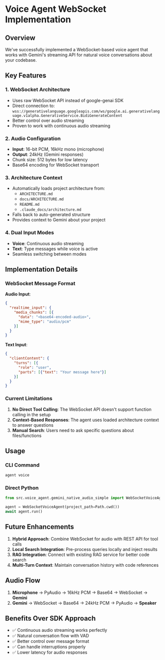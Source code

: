 # Voice Agent WebSocket Implementation

## Overview

We've successfully implemented a WebSocket-based voice agent that works with Gemini's streaming API for natural voice conversations about your codebase.

## Key Features

### 1. **WebSocket Architecture**
- Uses raw WebSocket API instead of google-genai SDK
- Direct connection to: `wss://generativelanguage.googleapis.com/ws/google.ai.generativelanguage.v1alpha.GenerativeService.BidiGenerateContent`
- Better control over audio streaming
- Proven to work with continuous audio streaming

### 2. **Audio Configuration**
- **Input**: 16-bit PCM, 16kHz mono (microphone)
- **Output**: 24kHz (Gemini responses)
- Chunk size: 512 bytes for low latency
- Base64 encoding for WebSocket transport

### 3. **Architecture Context**
- Automatically loads project architecture from:
  - `ARCHITECTURE.md`
  - `docs/ARCHITECTURE.md`
  - `README.md`
  - `.claude_docs/architecture.md`
- Falls back to auto-generated structure
- Provides context to Gemini about your project

### 4. **Dual Input Modes**
- **Voice**: Continuous audio streaming
- **Text**: Type messages while voice is active
- Seamless switching between modes

## Implementation Details

### WebSocket Message Format

**Audio Input**:
```json
{
  "realtime_input": {
    "media_chunks": [{
      "data": "<base64-encoded-audio>",
      "mime_type": "audio/pcm"
    }]
  }
}
```

**Text Input**:
```json
{
  "clientContent": {
    "turns": [{
      "role": "user",
      "parts": [{"text": "Your message here"}]
    }]
  }
}
```

### Current Limitations

1. **No Direct Tool Calling**: The WebSocket API doesn't support function calling in the setup
2. **Context-Based Responses**: The agent uses loaded architecture context to answer questions
3. **Manual Search**: Users need to ask specific questions about files/functions

## Usage

### CLI Command
```bash
agent voice
```

### Direct Python
```python
from src.voice_agent.gemini_native_audio_simple import WebSocketVoiceAgent

agent = WebSocketVoiceAgent(project_path=Path.cwd())
await agent.run()
```

## Future Enhancements

1. **Hybrid Approach**: Combine WebSocket for audio with REST API for tool calls
2. **Local Search Integration**: Pre-process queries locally and inject results
3. **RAG Integration**: Connect with existing RAG service for better code search
4. **Multi-Turn Context**: Maintain conversation history with code references

## Audio Flow

1. **Microphone** → PyAudio → 16kHz PCM → Base64 → WebSocket → **Gemini**
2. **Gemini** → WebSocket → Base64 → 24kHz PCM → PyAudio → **Speaker**

## Benefits Over SDK Approach

- ✅ Continuous audio streaming works perfectly
- ✅ Natural conversation flow with VAD
- ✅ Better control over message format
- ✅ Can handle interruptions properly
- ✅ Lower latency for audio responses